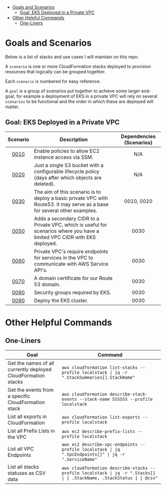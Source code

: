 - [Goals and Scenarios](#goals-and-scenarios)
  - [Goal: EKS Deployed in a Private VPC](#goal-eks-deployed-in-a-private-vpc)
- [Other Helpful Commands](#other-helpful-commands)
  - [One-Liners](#one-liners)

# Goals and Scenarios

Below is a list of stacks and use cases I will maintain on this repo.

A `scenario` is one or more CloudFormation stacks deployed to provision resources that logically can be grouped together.

Each `scenario` is numbered for easy reference.

A `goal` is a group of scenarios put together to achieve some larger end-goal, for example a deployment of EKS in a private VPC will rely on several `scenarios` to be functional and the order in which these are deployed will matter.

## Goal: EKS Deployed in a Private VPC

| Scenario                                                                    | Description                                                                                                                | Dependencies (Scenarios) |
|:---------------------------------------------------------------------------:|----------------------------------------------------------------------------------------------------------------------------|:------------------------:|
| [0010](./0010-enable-ec2-ssm-access.md)                                     | Enable policies to allow EC2 instance access via SSM.                                                                      | N/A                      |
| [0020](./0020-basic-s3-with-lifecycle-policy.md)                            | Just a single S3 bucket with a configurable lifecycle policy (days after which objects are deleted).                       | N/A                      |
| [0030](./0030-basic-private-vpd-with-flowlogs-to-s3-and-route53.md)         | The aim of this scenario is to deploy a basic private VPC with Route53. It may serve as a base for several other examples. | 0010, 0020               |
| [0050](./0040-add-secondary-cidr-to-private-vpc.md)                         | Adds a secondary CIDR to a Private VPC, which is useful for scenarios where you have a limited VPC CIDR with EKS deployed. | 0030                     |
| [0060](./0050-private-vpc-endpoints.md)                                     | Private VPC's require endpoints for services in the VPC to communicate with AWS Service API's.                             | 0030                     |
| [0070](./0060-domain-certificate.md)                                        | A domain certificate for our Route 53 domain.                                                                              | 0030                     |
| [0080](./0070-eks-security-groups.md)                                       | Security groups required by EKS.                                                                                           | 0030                     |
| [0090](./0080-eks-cluster.md)                                               | Deploy the EKS cluster.                                                                                                    | 0030                     |


# Other Helpful Commands

## One-Liners

| Goal                                                          | Command                                                                                                                |
|---------------------------------------------------------------|------------------------------------------------------------------------------------------------------------------------|
| Get the names of all currently deployed CloudFormation stacks | `aws cloudformation list-stacks --profile localstack \| jq -r ".StackSummaries[].StackName"`                           |
| Get the events from a specific CloudFormation stack           | `aws cloudformation describe-stack-events --stack-name SSSSSS --profile localstack`                                    |
| List all exports in CloudFormation                            | `aws cloudformation list-exports --profile localstack`                                                                 |
| List all Prefix Lists in the VPC                              | `aws ec2 describe-prefix-lists --profile localstack`                                                                   |
| List all VPC Endpoints                                        | `aws ec2 describe-vpc-endpoints --profile localstack \| jq ".VpcEndpoints[]" \| jq -r ".ServiceName"`                  |
| List all stacks statuses as CSV data                          | `aws cloudformation describe-stacks --profile localstack \| jq -r ".Stacks[] \| [ .StackName, .StackStatus ] \| @csv"` |

